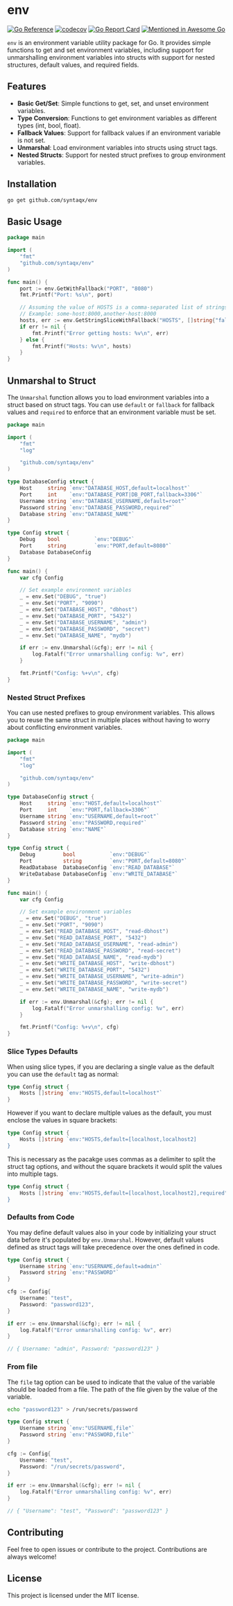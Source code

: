 # env

[![Go Reference](https://pkg.go.dev/badge/github.com/syntaqx/env.svg)](https://pkg.go.dev/github.com/syntaqx/env)
[![codecov](https://codecov.io/gh/syntaqx/env/graph/badge.svg?token=m4bBKy3UG3)](https://codecov.io/gh/syntaqx/env)
[![Go Report Card](https://goreportcard.com/badge/github.com/syntaqx/env)](https://goreportcard.com/report/github.com/syntaqx/env)
[![Mentioned in Awesome Go](https://awesome.re/mentioned-badge.svg)](https://github.com/avelino/awesome-go)

`env` is an environment variable utility package for Go. It provides simple
functions to get and set environment variables, including support for
unmarshalling environment variables into structs with support for nested
structures, default values, and required fields.

## Features

- __Basic Get/Set__: Simple functions to get, set, and unset environment variables.
- __Type Conversion__: Functions to get environment variables as different types (int, bool, float).
- __Fallback Values__: Support for fallback values if an environment variable is not set.
- __Unmarshal__: Load environment variables into structs using struct tags.
- __Nested Structs__: Support for nested struct prefixes to group environment variables.

## Installation

```sh
go get github.com/syntaqx/env
```

## Basic Usage

```go
package main

import (
    "fmt"
    "github.com/syntaqx/env"
)

func main() {
    port := env.GetWithFallback("PORT", "8080")
    fmt.Printf("Port: %s\n", port)

    // Assuming the value of HOSTS is a comma-separated list of strings
    // Example: some-host:8000,another-host:8000
    hosts, err := env.GetStringSliceWithFallback("HOSTS", []string{"fallback-host-1:8000", "fallback-host-2:8000"})
    if err != nil {
        fmt.Printf("Error getting hosts: %v\n", err)
    } else {
        fmt.Printf("Hosts: %v\n", hosts)
    }
}
```

## Unmarshal to Struct

The `Unmarshal` function allows you to load environment variables into a struct
based on struct tags. You can use `default` or `fallback` for fallback values
and `required` to enforce that an environment variable must be set.

```go
package main

import (
    "fmt"
    "log"

    "github.com/syntaqx/env"
)

type DatabaseConfig struct {
    Host     string `env:"DATABASE_HOST,default=localhost"`
    Port     int    `env:"DATABASE_PORT|DB_PORT,fallback=3306"`
    Username string `env:"DATABASE_USERNAME,default=root"`
    Password string `env:"DATABASE_PASSWORD,required"`
    Database string `env:"DATABASE_NAME"`
}

type Config struct {
    Debug    bool           `env:"DEBUG"`
    Port     string         `env:"PORT,default=8080"`
    Database DatabaseConfig
}

func main() {
    var cfg Config

    // Set example environment variables
    _ = env.Set("DEBUG", "true")
    _ = env.Set("PORT", "9090")
    _ = env.Set("DATABASE_HOST", "dbhost")
    _ = env.Set("DATABASE_PORT", "5432")
    _ = env.Set("DATABASE_USERNAME", "admin")
    _ = env.Set("DATABASE_PASSWORD", "secret")
    _ = env.Set("DATABASE_NAME", "mydb")

    if err := env.Unmarshal(&cfg); err != nil {
        log.Fatalf("Error unmarshalling config: %v", err)
    }

    fmt.Printf("Config: %+v\n", cfg)
}
```

### Nested Struct Prefixes

You can use nested prefixes to group environment variables. This allows you to
reuse the same struct in multiple places without having to worry about
conflicting environment variables.


```go
package main

import (
    "fmt"
    "log"

    "github.com/syntaqx/env"
)

type DatabaseConfig struct {
    Host     string `env:"HOST,default=localhost"`
    Port     int    `env:"PORT,fallback=3306"`
    Username string `env:"USERNAME,default=root"`
    Password string `env:"PASSWORD,required"`
    Database string `env:"NAME"`
}

type Config struct {
    Debug         bool           `env:"DEBUG"`
    Port          string         `env:"PORT,default=8080"`
    ReadDatabase  DatabaseConfig `env:"READ_DATABASE"`
    WriteDatabase DatabaseConfig `env:"WRITE_DATABASE"`
}

func main() {
    var cfg Config

    // Set example environment variables
    _ = env.Set("DEBUG", "true")
    _ = env.Set("PORT", "9090")
    _ = env.Set("READ_DATABASE_HOST", "read-dbhost")
    _ = env.Set("READ_DATABASE_PORT", "5432")
    _ = env.Set("READ_DATABASE_USERNAME", "read-admin")
    _ = env.Set("READ_DATABASE_PASSWORD", "read-secret")
    _ = env.Set("READ_DATABASE_NAME", "read-mydb")
    _ = env.Set("WRITE_DATABASE_HOST", "write-dbhost")
    _ = env.Set("WRITE_DATABASE_PORT", "5432")
    _ = env.Set("WRITE_DATABASE_USERNAME", "write-admin")
    _ = env.Set("WRITE_DATABASE_PASSWORD", "write-secret")
    _ = env.Set("WRITE_DATABASE_NAME", "write-mydb")

    if err := env.Unmarshal(&cfg); err != nil {
        log.Fatalf("Error unmarshalling config: %v", err)
    }

    fmt.Printf("Config: %+v\n", cfg)
}
```

### Slice Types Defaults

When using slice types, if you are declaring a single value as the default you
can use the `default` tag as normal:

```go
type Config struct {
	Hosts []string `env:"HOSTS,default=localhost"`
}
```

However if you want to declare multiple values as the default, you must enclose
the values in square brackets:

```go
type Config struct {
	Hosts []string `env:"HOSTS,default=[localhost,localhost2]
}
```

This is necessary as the pacakge uses commas as a delimiter to split the struct
tag options, and without the square brackets it would split the values into
multiple tags.

```go
type Config struct {
	Hosts []string `env:"HOSTS,default=[localhost,localhost2],required"
}
```

### Defaults from Code

You may define default values also in your code by initializing your struct data
before it's populated by `env.Unmarshal`. However, default values defined as
struct tags will take precedence over the ones defined in code.

```go
type Config struct {
    Username string `env:"USERNAME,default=admin"`
    Password string `env:"PASSWORD"`
}

cfg := Config{
    Username: "test",
    Password: "password123",
}

if err := env.Unmarshal(&cfg); err != nil {
    log.Fatalf("Error unmarshalling config: %v", err)
}

// { Username: "admin", Password: "password123" }
```

### From file

The `file` tag option can be used to indicate that the value of the variable
should be loaded from a file. The path of the file given by the value of the
variable.

```bash
echo "password123" > /run/secrets/password
```

```go
type Config struct {
    Username string `env:"USERNAME,file"`
    Password string `env:"PASSWORD,file"`
}

cfg := Config{
    Username: "test",
    Password: "/run/secrets/password",
}

if err := env.Unmarshal(&cfg); err != nil {
    log.Fatalf("Error unmarshalling config: %v", err)
}

// { "Username": "test", "Password": "password123" }
```

## Contributing

Feel free to open issues or contribute to the project. Contributions are always
welcome!

## License

This project is licensed under the MIT license.
